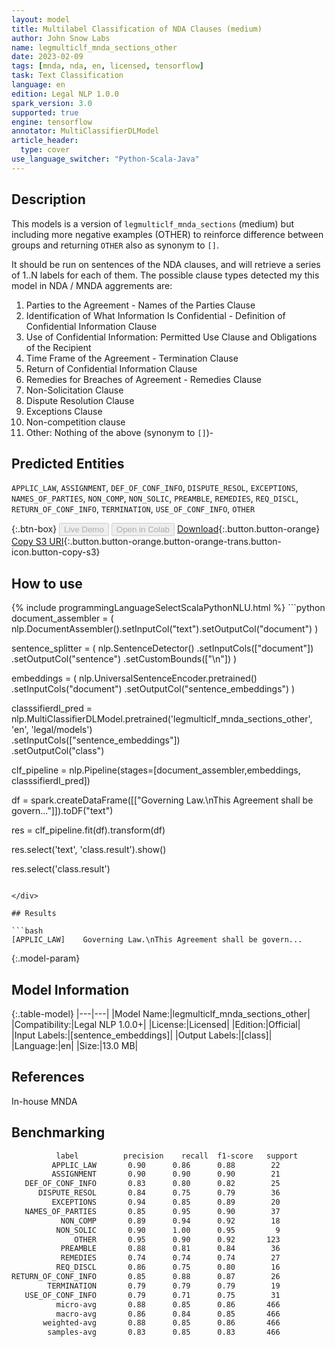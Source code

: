 ```yaml
---
layout: model
title: Multilabel Classification of NDA Clauses (medium)
author: John Snow Labs
name: legmulticlf_mnda_sections_other
date: 2023-02-09
tags: [mnda, nda, en, licensed, tensorflow]
task: Text Classification
language: en
edition: Legal NLP 1.0.0
spark_version: 3.0
supported: true
engine: tensorflow
annotator: MultiClassifierDLModel
article_header:
  type: cover
use_language_switcher: "Python-Scala-Java"
---
```


## Description

This models is a version of `legmulticlf_mnda_sections` (medium) but including more negative examples (OTHER) to reinforce difference between groups and returning `OTHER` also as synonym to `[]`.

It should be run on sentences of the NDA clauses, and will retrieve a series of 1..N labels for each of them. The possible clause types detected my this model in NDA / MNDA aggrements are:

1. Parties to the Agreement - Names of the Parties Clause  
2. Identification of What Information Is Confidential - Definition of Confidential Information Clause
3. Use of Confidential Information: Permitted Use Clause and Obligations of the Recipient
4. Time Frame of the Agreement - Termination Clause  
5. Return of Confidential Information Clause 
6. Remedies for Breaches of Agreement - Remedies Clause 
7. Non-Solicitation Clause
8. Dispute Resolution Clause  
9. Exceptions Clause  
10. Non-competition clause
11. Other: Nothing of the above (synonym to `[]`)-

## Predicted Entities

`APPLIC_LAW`, `ASSIGNMENT`, `DEF_OF_CONF_INFO`, `DISPUTE_RESOL`, `EXCEPTIONS`, `NAMES_OF_PARTIES`, `NON_COMP`, `NON_SOLIC`, `PREAMBLE`, `REMEDIES`, `REQ_DISCL`, `RETURN_OF_CONF_INFO`, `TERMINATION`, `USE_OF_CONF_INFO`, `OTHER`

{:.btn-box}
<button class="button button-orange" disabled>Live Demo</button>
<button class="button button-orange" disabled>Open in Colab</button>
[Download](https://s3.amazonaws.com/auxdata.johnsnowlabs.com/legal/models/legmulticlf_mnda_sections_other_en_1.0.0_3.0_1675938628942.zip){:.button.button-orange}
[Copy S3 URI](s3://auxdata.johnsnowlabs.com/legal/models/legmulticlf_mnda_sections_other_en_1.0.0_3.0_1675938628942.zip){:.button.button-orange.button-orange-trans.button-icon.button-copy-s3}

## How to use



<div class="tabs-box" markdown="1">
{% include programmingLanguageSelectScalaPythonNLU.html %}
```python
document_assembler = (
    nlp.DocumentAssembler().setInputCol("text").setOutputCol("document")
)

sentence_splitter = (
    nlp.SentenceDetector()
    .setInputCols(["document"])
    .setOutputCol("sentence")
    .setCustomBounds(["\n"])
)

embeddings = (
    nlp.UniversalSentenceEncoder.pretrained()
    .setInputCols("document")
    .setOutputCol("sentence_embeddings")
)

classsifierdl_pred = nlp.MultiClassifierDLModel.pretrained('legmulticlf_mnda_sections_other', 'en', 'legal/models')\
    .setInputCols(["sentence_embeddings"])\
    .setOutputCol("class")

clf_pipeline = nlp.Pipeline(stages=[document_assembler,embeddings, classsifierdl_pred])

df = spark.createDataFrame([["Governing Law.\nThis Agreement shall be govern..."]]).toDF("text")

res = clf_pipeline.fit(df).transform(df)

res.select('text', 'class.result').show()

res.select('class.result')
```

</div>

## Results

```bash
[APPLIC_LAW]	Governing Law.\nThis Agreement shall be govern...
```

{:.model-param}
## Model Information

{:.table-model}
|---|---|
|Model Name:|legmulticlf_mnda_sections_other|
|Compatibility:|Legal NLP 1.0.0+|
|License:|Licensed|
|Edition:|Official|
|Input Labels:|[sentence_embeddings]|
|Output Labels:|[class]|
|Language:|en|
|Size:|13.0 MB|

## References

In-house MNDA

## Benchmarking

```bash
          label          precision    recall  f1-score   support
         APPLIC_LAW       0.90      0.86      0.88        22
         ASSIGNMENT       0.90      0.90      0.90        21
   DEF_OF_CONF_INFO       0.83      0.80      0.82        25
      DISPUTE_RESOL       0.84      0.75      0.79        36
         EXCEPTIONS       0.94      0.85      0.89        20
   NAMES_OF_PARTIES       0.85      0.95      0.90        37
           NON_COMP       0.89      0.94      0.92        18
          NON_SOLIC       0.90      1.00      0.95         9
              OTHER       0.95      0.90      0.92       123
           PREAMBLE       0.88      0.81      0.84        36
           REMEDIES       0.74      0.74      0.74        27
          REQ_DISCL       0.86      0.75      0.80        16
RETURN_OF_CONF_INFO       0.85      0.88      0.87        26
        TERMINATION       0.79      0.79      0.79        19
   USE_OF_CONF_INFO       0.79      0.71      0.75        31
          micro-avg       0.88      0.85      0.86       466
          macro-avg       0.86      0.84      0.85       466
       weighted-avg       0.88      0.85      0.86       466
        samples-avg       0.83      0.85      0.83       466
```
